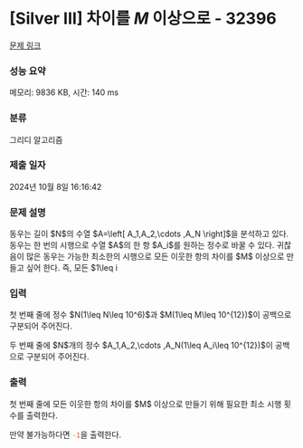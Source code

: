 # [Silver III] 차이를 $M$ 이상으로 - 32396 

[문제 링크](https://www.acmicpc.net/problem/32396) 

### 성능 요약

메모리: 9836 KB, 시간: 140 ms

### 분류

그리디 알고리즘

### 제출 일자

2024년 10월 8일 16:16:42

### 문제 설명

<p>동우는 길이 $N$의 수열 $A=\left[ A_1,A_2,\cdots ,A_N \right]$을 분석하고 있다. 동우는 한 번의 시행으로 수열 $A$의 한 항 $A_i$를 원하는 정수로 바꿀 수 있다. 귀찮음이 많은 동우는 가능한 최소한의 시행으로 모든 이웃한 항의 차이를 $M$ 이상으로 만들고 싶어 한다. 즉, 모든 $1\leq i<N$에 대하여 $\lvert A_{i+1}-A_i\rvert\geq M$으로 만드는 것이 목표이다. 동우를 도와 필요한 최소 시행 횟수를 구해보자.</p>

### 입력 

 <p>첫 번째 줄에 정수 $N(1\leq N\leq 10^6)$과 $M(1\leq M\leq 10^{12})$이 공백으로 구분되어 주어진다.</p>

<p>두 번째 줄에 $N$개의 정수 $A_1,A_2,\cdots ,A_N(1\leq A_i\leq 10^{12})$이 공백으로 구분되어 주어진다.</p>

### 출력 

 <p>첫 번째 줄에 모든 이웃한 항의 차이를 $M$ 이상으로 만들기 위해 필요한 최소 시행 횟수를 출력한다.</p>

<p>만약 불가능하다면 <span style="color:#e74c3c;"><code>-1</code></span>을 출력한다.</p>

